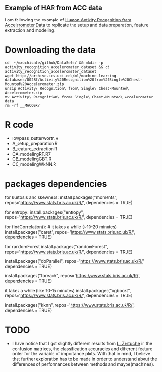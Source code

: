 Example of HAR from ACC data
---

I am following the example of  [Human Activity Recognition from Accelerometer Data](http://rstudio-pubs-static.s3.amazonaws.com/165795_92b97c49b5a74d04940670469a9a40f2.html)
to replicate the setup and data preparation, feature extraction and modeling.

# Downloading the data
```
cd  ~/mxochicale/github/DataSets/ && mkdir -p activity_recognition_accelerometer_dataset && cd activity_recognition_accelerometer_dataset
wget http://archive.ics.uci.edu/ml/machine-learning-databases/00287/Activity%20Recognition%20from%20Single%20Chest-Mounted%20Accelerometer.zip
unzip Activity\ Recognition\ from\ Single\ Chest-Mounted\ Accelerometer.zip
mv Activity\ Recognition\ from\ Single\ Chest-Mounted\ Accelerometer data
rm -rf __MACOSX/
```

# R code
* lowpass_butterworth.R
* A_setup_preparation.R
* B_feature_extraction.R
* CA_modelingRF.R7
* CB_modelingGBT.R
* CC_modelingWkNN.R


# packages dependencies

for kurtosis and skewness:
install.packages("moments", repos='https://www.stats.bris.ac.uk/R/', dependencies = TRUE)

for entropy:
install.packages("entropy", repos='https://www.stats.bris.ac.uk/R/', dependencies = TRUE)

for findCorrelation(): # it takes a while (~10-20 minutes)
install.packages("caret", repos='https://www.stats.bris.ac.uk/R/', dependencies = TRUE)

for randomForest
install.packages("randomForest", repos='https://www.stats.bris.ac.uk/R/', dependencies = TRUE)

install.packages("doParallel", repos='https://www.stats.bris.ac.uk/R/', dependencies = TRUE)

install.packages("foreach", repos='https://www.stats.bris.ac.uk/R/', dependencies = TRUE)

it takes a while (like 10-15 minutes)
install.packages("xgboost", repos='https://www.stats.bris.ac.uk/R/', dependencies = TRUE)

install.packages("kknn", repos='https://www.stats.bris.ac.uk/R/', dependencies = TRUE)


# TODO
* I have notice that I got slightly different results from
[L. Zertuche](http://rstudio-pubs-static.s3.amazonaws.com/165795_92b97c49b5a74d04940670469a9a40f2.html)
in the confusion matrixes, the classification accuracies and different feature
order for the variable of importance plots. With that in mind, I believe that
further exploration has to be made in order to understand about the differences of
performances between methods and maybe(machines).
